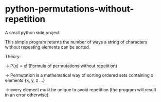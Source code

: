 # python-permutations-without-repetition
A small python side project

This simple program returns the number of ways a string of characters without repeating elements can be sorted.

Theory:

-> P(x) = x! (Formula of permutations without repetition)

-> Permutation is a mathematical way of sorting ordered sets containing x elements {x, y, z ...} 

-> every element must be unique to avoid repetition (the program will result in an error otherwise)